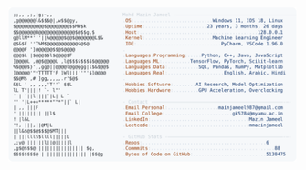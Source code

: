 <picture>
  <source srcset="https://raw.githubusercontent.com/mmazinjameel/mmazinjameel/main/dark_mode.svg?v=1740982484" media="(prefers-color-scheme: dark)">
  <img src="https://raw.githubusercontent.com/mmazinjameel/mmazinjameel/main/light_mode.svg?v=1740982484">
</picture>
